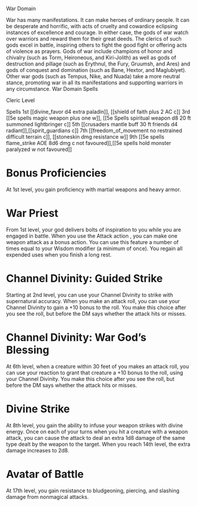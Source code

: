 War Domain

War has many manifestations. It can make heroes of ordinary people. It can be desperate and horrific, with acts of cruelty and cowardice eclipsing instances of excellence and courage. In either case, the gods of war watch over warriors and reward them for their great deeds. The clerics of such gods excel in battle, inspiring others to fight the good fight or offering acts of violence as prayers. Gods of war include champions of honor and chivalry (such as Torm, Heironeous, and Kiri-Jolith) as well as gods of destruction and pillage (such as Erythnul, the Fury, Gruumsh, and Ares) and gods of conquest and domination (such as Bane, Hextor, and Maglubiyet). Other war gods (such as Tempus, Nike, and Nuada) take a more neutral stance, promoting war in all its manifestations and supporting warriors in any circumstance.
War Domain Spells

Cleric Level	

Spells
1st 	[[divine_favor d4 extra  paladin]], [[shield of faith plus 2 AC c]]
3rd 	[[5e spells magic weapon plus one w]], [[5e Spells spiritual weapon d8 20 ft  summoned lightbringer c]]
5th 	[[crusaders mantle buff 30 ft friends d4 radiant]],[[spirit_guardians c]]
7th 	[[freedom_of_movement no restrained difficult terrain c]], [[stoneskin dmg resistance w]]
9th 	[[5e spells flame_strike AOE 8d6 dmg c not favoured]],[[5e spells hold monster paralyzed w not favoured]]

# Bonus Proficiencies
At 1st level, you gain proficiency with martial weapons and heavy armor.

# War Priest
From 1st level, your god delivers bolts of inspiration to you while you are engaged in battle. When you use the Attack action , you can make one weapon attack as a bonus action.
You can use this feature a number of times equal to your Wisdom modifier (a minimum of once). You regain all expended uses when you finish a long rest.

# Channel Divinity: Guided Strike
Starting at 2nd level, you can use your Channel Divinity to strike with supernatural accuracy. When you make an attack roll, you can use your Channel Divinity to gain a +10 bonus to the roll. You make this choice after you see the roll, but before the DM says whether the attack hits or misses.

# Channel Divinity: War God’s Blessing
At 6th level, when a creature within 30 feet of you makes an attack roll, you can use your reaction to grant that creature a +10 bonus to the roll, using your Channel Divinity. You make this choice after you see the roll, but before the DM says whether the attack hits or misses.

# Divine Strike
At 8th level, you gain the ability to infuse your weapon strikes with divine energy. Once on each of your turns when you hit a creature with a weapon attack, you can cause the attack to deal an extra 1d8 damage of the same type dealt by the weapon to the target. When you reach 14th level, the extra damage increases to 2d8.

# Avatar of Battle
At 17th level, you gain resistance to bludgeoning, piercing, and slashing damage from nonmagical attacks.
